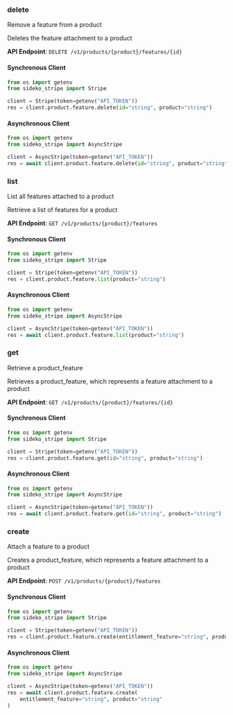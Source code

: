 
### delete <a name="delete"></a>
Remove a feature from a product

<p>Deletes the feature attachment to a product</p>

**API Endpoint**: `DELETE /v1/products/{product}/features/{id}`

#### Synchronous Client

```python
from os import getenv
from sideko_stripe import Stripe

client = Stripe(token=getenv("API_TOKEN"))
res = client.product.feature.delete(id="string", product="string")
```

#### Asynchronous Client

```python
from os import getenv
from sideko_stripe import AsyncStripe

client = AsyncStripe(token=getenv("API_TOKEN"))
res = await client.product.feature.delete(id="string", product="string")
```

### list <a name="list"></a>
List all features attached to a product

<p>Retrieve a list of features for a product</p>

**API Endpoint**: `GET /v1/products/{product}/features`

#### Synchronous Client

```python
from os import getenv
from sideko_stripe import Stripe

client = Stripe(token=getenv("API_TOKEN"))
res = client.product.feature.list(product="string")
```

#### Asynchronous Client

```python
from os import getenv
from sideko_stripe import AsyncStripe

client = AsyncStripe(token=getenv("API_TOKEN"))
res = await client.product.feature.list(product="string")
```

### get <a name="get"></a>
Retrieve a product_feature

<p>Retrieves a product_feature, which represents a feature attachment to a product</p>

**API Endpoint**: `GET /v1/products/{product}/features/{id}`

#### Synchronous Client

```python
from os import getenv
from sideko_stripe import Stripe

client = Stripe(token=getenv("API_TOKEN"))
res = client.product.feature.get(id="string", product="string")
```

#### Asynchronous Client

```python
from os import getenv
from sideko_stripe import AsyncStripe

client = AsyncStripe(token=getenv("API_TOKEN"))
res = await client.product.feature.get(id="string", product="string")
```

### create <a name="create"></a>
Attach a feature to a product

<p>Creates a product_feature, which represents a feature attachment to a product</p>

**API Endpoint**: `POST /v1/products/{product}/features`

#### Synchronous Client

```python
from os import getenv
from sideko_stripe import Stripe

client = Stripe(token=getenv("API_TOKEN"))
res = client.product.feature.create(entitlement_feature="string", product="string")
```

#### Asynchronous Client

```python
from os import getenv
from sideko_stripe import AsyncStripe

client = AsyncStripe(token=getenv("API_TOKEN"))
res = await client.product.feature.create(
    entitlement_feature="string", product="string"
)
```

